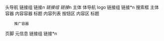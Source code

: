 头导航
    链接组
        链接*n
    链接组
        链接*n
主体
    体导航
        logo
        链接组
            链接*n
        搜索框
    主体容器
        内容容器
            标题
            内容列表
                按钮区
                内容区
                    标题
                    
        推广容器
页脚
    元信息
    链接组
        链接*n